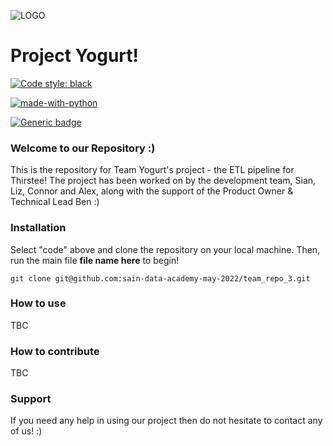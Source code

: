
![LOGO](https://assets.sainsburys-groceries.co.uk/gol/7871910/image.jpg)
# Project Yogurt!
[![Code style: black](https://img.shields.io/badge/code%20style-black-000000.svg)](https://github.com/psf/black) 

[![made-with-python](https://img.shields.io/badge/Made%20with-Python-1f425f.svg)](https://www.python.org/)

[![Generic badge](https://img.shields.io/badge/Hotel-Trivago-<COLOR>.svg)]()

### Welcome to our Repository :)
This is the repository for Team Yogurt's project - the ETL pipeline for Thirstee! The project has been worked on by the development team, Sian, Liz, Connor and Alex, along with the support of the Product Owner & Technical Lead Ben :)

### Installation 
Select "code" above and clone the repository on your local machine. Then, run the main file **file name here** to begin!

`git clone git@github.com:sain-data-academy-may-2022/team_repo_3.git`
 
### How to use 
TBC

### How to contribute
TBC

### Support 
If you need any help in using our project then do not hesitate to contact any of us! :)
